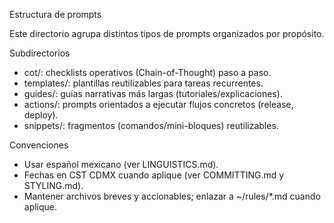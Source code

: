 Estructura de prompts

Este directorio agrupa distintos tipos de prompts organizados por propósito.

Subdirectorios
- cot/: checklists operativos (Chain-of-Thought) paso a paso.
- templates/: plantillas reutilizables para tareas recurrentes.
- guides/: guías narrativas más largas (tutoriales/explicaciones).
- actions/: prompts orientados a ejecutar flujos concretos (release, deploy).
- snippets/: fragmentos (comandos/mini-bloques) reutilizables.

Convenciones
- Usar español mexicano (ver LINGUISTICS.md).
- Fechas en CST CDMX cuando aplique (ver COMMITTING.md y STYLING.md).
- Mantener archivos breves y accionables; enlazar a ~/rules/*.md cuando aplique.

